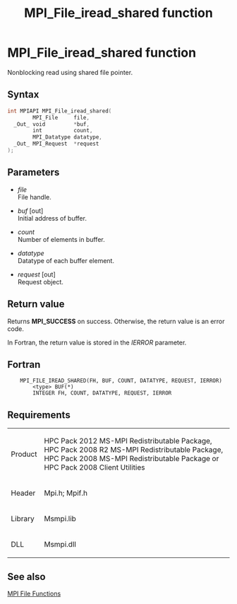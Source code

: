 ﻿---
title: MPI_File_iread_shared function
TOCTitle: MPI_File_iread_shared function
ms:assetid: b88323d5-1b58-4428-8d8a-61a40b7b030a
ms:mtpsurl: https://msdn.microsoft.com/en-us/library/Dn473324(v=VS.85)
ms:contentKeyID: 59360870
ms.date: 03/28/2018
mtps_version: v=VS.85
f1_keywords:
- MPI_FILE_IREAD_SHARED
- mpif/MPI_File_iread_shared
- mpi/MPI_FILE_IREAD_SHARED
dev_langs:
- C++
- C
---

# MPI\_File\_iread\_shared function

Nonblocking read using shared file pointer.

## Syntax

``` c++
int MPIAPI MPI_File_iread_shared(
        MPI_File     file,
  _Out_ void         *buf,
        int          count,
        MPI_Datatype datatype,
  _Out_ MPI_Request  *request
);
```

## Parameters

  - *file*  
    File handle.

  - *buf* \[out\]  
    Initial address of buffer.

  - *count*  
    Number of elements in buffer.

  - *datatype*  
    Datatype of each buffer element.

  - *request* \[out\]  
    Request object.

## Return value

Returns **MPI\_SUCCESS** on success. Otherwise, the return value is an error code.

In Fortran, the return value is stored in the *IERROR* parameter.

## Fortran

``` FORTRAN
    MPI_FILE_IREAD_SHARED(FH, BUF, COUNT, DATATYPE, REQUEST, IERROR)
        <type> BUF(*)
        INTEGER FH, COUNT, DATATYPE, REQUEST, IERROR
```

## Requirements

<table>
<colgroup>
<col/>
<col/>
</colgroup>
<tbody>
<tr class="odd">
<td><p>Product</p></td>
<td><p>HPC Pack 2012 MS-MPI Redistributable Package, HPC Pack 2008 R2 MS-MPI Redistributable Package, HPC Pack 2008 MS-MPI Redistributable Package or HPC Pack 2008 Client Utilities</p></td>
</tr>
<tr class="even">
<td><p>Header</p></td>
<td>Mpi.h;
Mpif.h</td>
</tr>
<tr class="odd">
<td><p>Library</p></td>
<td>Msmpi.lib</td>
</tr>
<tr class="even">
<td><p>DLL</p></td>
<td>Msmpi.dll</td>
</tr>
</tbody>
</table>


## See also

[MPI File Functions](mpi-file-functions.md)

